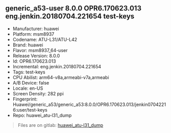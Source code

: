 ## generic_a53-user 8.0.0 OPR6.170623.013 eng.jenkin.20180704.221654 test-keys
- Manufacturer: huawei
- Platform: msm8937
- Codename: ATU-L31/ATU-L42
- Brand: huawei
- Flavor: msm8937_64-user
- Release Version: 8.0.0
- Id: OPR6.170623.013
- Incremental: eng.jenkin.20180704.221654
- Tags: test-keys
- CPU Abilist: arm64-v8a,armeabi-v7a,armeabi
- A/B Device: false
- Locale: en-US
- Screen Density: 282 ppi
- Fingerprint: Huawei/generic_a53/generic_a53:8.0.0/OPR6.170623.013/jenkin07042216:user/test-keys
- Repo: huawei_atu-l31_dump

>Files are on gitlab: [huawei_atu-l31_dump](https://gitlab.com/Hadenix1/huawei_atu-l31_dump)
